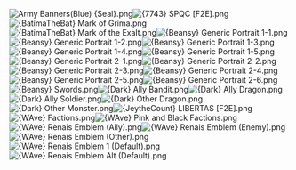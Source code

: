 ![Army Banners(Blue) {Seal}.png](https://raw.githubusercontent.com/Klokinator/FE-Repo/main/Item%20Icons/Special%20-%20Generic%20Minimugs/Army%20Banners(Blue)%20%7BSeal%7D.png "Army Banners(Blue) {Seal}.png")![{7743} SPQC [F2E].png](https://raw.githubusercontent.com/Klokinator/FE-Repo/main/Item%20Icons/Special%20-%20Generic%20Minimugs/%7B7743%7D%20SPQC%20%5BF2E%5D.png "{7743} SPQC [F2E].png")![{BatimaTheBat} Mark of Grima.png](https://raw.githubusercontent.com/Klokinator/FE-Repo/main/Item%20Icons/Special%20-%20Generic%20Minimugs/%7BBatimaTheBat%7D%20Mark%20of%20Grima.png "{BatimaTheBat} Mark of Grima.png")![{BatimaTheBat} Mark of the Exalt.png](https://raw.githubusercontent.com/Klokinator/FE-Repo/main/Item%20Icons/Special%20-%20Generic%20Minimugs/%7BBatimaTheBat%7D%20Mark%20of%20the%20Exalt.png "{BatimaTheBat} Mark of the Exalt.png")![{Beansy} Generic Portrait 1-1.png](https://raw.githubusercontent.com/Klokinator/FE-Repo/main/Item%20Icons/Special%20-%20Generic%20Minimugs/%7BBeansy%7D%20Generic%20Portrait%201-1.png "{Beansy} Generic Portrait 1-1.png")![{Beansy} Generic Portrait 1-2.png](https://raw.githubusercontent.com/Klokinator/FE-Repo/main/Item%20Icons/Special%20-%20Generic%20Minimugs/%7BBeansy%7D%20Generic%20Portrait%201-2.png "{Beansy} Generic Portrait 1-2.png")![{Beansy} Generic Portrait 1-3.png](https://raw.githubusercontent.com/Klokinator/FE-Repo/main/Item%20Icons/Special%20-%20Generic%20Minimugs/%7BBeansy%7D%20Generic%20Portrait%201-3.png "{Beansy} Generic Portrait 1-3.png")![{Beansy} Generic Portrait 1-4.png](https://raw.githubusercontent.com/Klokinator/FE-Repo/main/Item%20Icons/Special%20-%20Generic%20Minimugs/%7BBeansy%7D%20Generic%20Portrait%201-4.png "{Beansy} Generic Portrait 1-4.png")![{Beansy} Generic Portrait 1-5.png](https://raw.githubusercontent.com/Klokinator/FE-Repo/main/Item%20Icons/Special%20-%20Generic%20Minimugs/%7BBeansy%7D%20Generic%20Portrait%201-5.png "{Beansy} Generic Portrait 1-5.png")![{Beansy} Generic Portrait 2-1.png](https://raw.githubusercontent.com/Klokinator/FE-Repo/main/Item%20Icons/Special%20-%20Generic%20Minimugs/%7BBeansy%7D%20Generic%20Portrait%202-1.png "{Beansy} Generic Portrait 2-1.png")![{Beansy} Generic Portrait 2-2.png](https://raw.githubusercontent.com/Klokinator/FE-Repo/main/Item%20Icons/Special%20-%20Generic%20Minimugs/%7BBeansy%7D%20Generic%20Portrait%202-2.png "{Beansy} Generic Portrait 2-2.png")![{Beansy} Generic Portrait 2-3.png](https://raw.githubusercontent.com/Klokinator/FE-Repo/main/Item%20Icons/Special%20-%20Generic%20Minimugs/%7BBeansy%7D%20Generic%20Portrait%202-3.png "{Beansy} Generic Portrait 2-3.png")![{Beansy} Generic Portrait 2-4.png](https://raw.githubusercontent.com/Klokinator/FE-Repo/main/Item%20Icons/Special%20-%20Generic%20Minimugs/%7BBeansy%7D%20Generic%20Portrait%202-4.png "{Beansy} Generic Portrait 2-4.png")![{Beansy} Generic Portrait 2-5.png](https://raw.githubusercontent.com/Klokinator/FE-Repo/main/Item%20Icons/Special%20-%20Generic%20Minimugs/%7BBeansy%7D%20Generic%20Portrait%202-5.png "{Beansy} Generic Portrait 2-5.png")![{Beansy} Generic Portrait 2-6.png](https://raw.githubusercontent.com/Klokinator/FE-Repo/main/Item%20Icons/Special%20-%20Generic%20Minimugs/%7BBeansy%7D%20Generic%20Portrait%202-6.png "{Beansy} Generic Portrait 2-6.png")![{Beansy} Swords.png](https://raw.githubusercontent.com/Klokinator/FE-Repo/main/Item%20Icons/Special%20-%20Generic%20Minimugs/%7BBeansy%7D%20Swords.png "{Beansy} Swords.png")![{Dark} Ally Bandit.png](https://raw.githubusercontent.com/Klokinator/FE-Repo/main/Item%20Icons/Special%20-%20Generic%20Minimugs/%7BDark%7D%20Ally%20Bandit.png "{Dark} Ally Bandit.png")![{Dark} Ally Dragon.png](https://raw.githubusercontent.com/Klokinator/FE-Repo/main/Item%20Icons/Special%20-%20Generic%20Minimugs/%7BDark%7D%20Ally%20Dragon.png "{Dark} Ally Dragon.png")![{Dark} Ally Soldier.png](https://raw.githubusercontent.com/Klokinator/FE-Repo/main/Item%20Icons/Special%20-%20Generic%20Minimugs/%7BDark%7D%20Ally%20Soldier.png "{Dark} Ally Soldier.png")![{Dark} Other Dragon.png](https://raw.githubusercontent.com/Klokinator/FE-Repo/main/Item%20Icons/Special%20-%20Generic%20Minimugs/%7BDark%7D%20Other%20Dragon.png "{Dark} Other Dragon.png")![{Dark} Other Monster.png](https://raw.githubusercontent.com/Klokinator/FE-Repo/main/Item%20Icons/Special%20-%20Generic%20Minimugs/%7BDark%7D%20Other%20Monster.png "{Dark} Other Monster.png")![{JeytheCount} LIBERTAS [F2E].png](https://raw.githubusercontent.com/Klokinator/FE-Repo/main/Item%20Icons/Special%20-%20Generic%20Minimugs/%7BJeytheCount%7D%20LIBERTAS%20%5BF2E%5D.png "{JeytheCount} LIBERTAS [F2E].png")![{WAve} Factions.png](https://raw.githubusercontent.com/Klokinator/FE-Repo/main/Item%20Icons/Special%20-%20Generic%20Minimugs/%7BWAve%7D%20Factions.png "{WAve} Factions.png")![{WAve} Pink and Black Factions.png](https://raw.githubusercontent.com/Klokinator/FE-Repo/main/Item%20Icons/Special%20-%20Generic%20Minimugs/%7BWAve%7D%20Pink%20and%20Black%20Factions.png "{WAve} Pink and Black Factions.png")![{WAve} Renais Emblem (Ally).png](https://raw.githubusercontent.com/Klokinator/FE-Repo/main/Item%20Icons/Special%20-%20Generic%20Minimugs/%7BWAve%7D%20Renais%20Emblem%20(Ally).png "{WAve} Renais Emblem (Ally).png")![{WAve} Renais Emblem (Enemy).png](https://raw.githubusercontent.com/Klokinator/FE-Repo/main/Item%20Icons/Special%20-%20Generic%20Minimugs/%7BWAve%7D%20Renais%20Emblem%20(Enemy).png "{WAve} Renais Emblem (Enemy).png")![{WAve} Renais Emblem (Other).png](https://raw.githubusercontent.com/Klokinator/FE-Repo/main/Item%20Icons/Special%20-%20Generic%20Minimugs/%7BWAve%7D%20Renais%20Emblem%20(Other).png "{WAve} Renais Emblem (Other).png")![{WAve} Renais Emblem 1 (Default).png](https://raw.githubusercontent.com/Klokinator/FE-Repo/main/Item%20Icons/Special%20-%20Generic%20Minimugs/%7BWAve%7D%20Renais%20Emblem%201%20(Default).png "{WAve} Renais Emblem 1 (Default).png")![{WAve} Renais Emblem Alt (Default).png](https://raw.githubusercontent.com/Klokinator/FE-Repo/main/Item%20Icons/Special%20-%20Generic%20Minimugs/%7BWAve%7D%20Renais%20Emblem%20Alt%20(Default).png "{WAve} Renais Emblem Alt (Default).png")